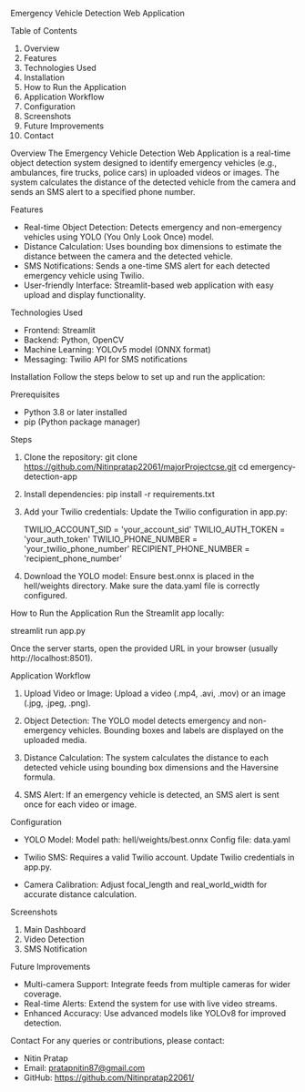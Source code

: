 
Emergency Vehicle Detection Web Application

Table of Contents
1. Overview
2. Features
3. Technologies Used
4. Installation
5. How to Run the Application
6. Application Workflow
7. Configuration
8. Screenshots
9. Future Improvements
10. Contact

Overview
The Emergency Vehicle Detection Web Application is a real-time object detection system designed to identify emergency vehicles (e.g., ambulances, fire trucks, police cars) in uploaded videos or images. The system calculates the distance of the detected vehicle from the camera and sends an SMS alert to a specified phone number.

Features
- Real-time Object Detection: Detects emergency and non-emergency vehicles using YOLO (You Only Look Once) model.
- Distance Calculation: Uses bounding box dimensions to estimate the distance between the camera and the detected vehicle.
- SMS Notifications: Sends a one-time SMS alert for each detected emergency vehicle using Twilio.
- User-friendly Interface: Streamlit-based web application with easy upload and display functionality.

Technologies Used
- Frontend: Streamlit
- Backend: Python, OpenCV
- Machine Learning: YOLOv5 model (ONNX format)
- Messaging: Twilio API for SMS notifications

Installation
Follow the steps below to set up and run the application:

Prerequisites
- Python 3.8 or later installed
- pip (Python package manager)

Steps
1. Clone the repository:
    git clone https://github.com/Nitinpratap22061/majorProjectcse.git
   cd emergency-detection-app

2. Install dependencies:
   pip install -r requirements.txt

3. Add your Twilio credentials:
   Update the Twilio configuration in app.py:
   
   TWILIO_ACCOUNT_SID = 'your_account_sid'
   TWILIO_AUTH_TOKEN = 'your_auth_token'
   TWILIO_PHONE_NUMBER = 'your_twilio_phone_number'
   RECIPIENT_PHONE_NUMBER = 'recipient_phone_number'

4. Download the YOLO model:
   Ensure best.onnx is placed in the hell/weights directory.
   Make sure the data.yaml file is correctly configured.

How to Run the Application
Run the Streamlit app locally:

   streamlit run app.py

Once the server starts, open the provided URL in your browser (usually http://localhost:8501).

Application Workflow
1. Upload Video or Image:
   Upload a video (.mp4, .avi, .mov) or an image (.jpg, .jpeg, .png).
   
2. Object Detection:
   The YOLO model detects emergency and non-emergency vehicles.
   Bounding boxes and labels are displayed on the uploaded media.

3. Distance Calculation:
   The system calculates the distance to each detected vehicle using bounding box dimensions and the Haversine formula.

4. SMS Alert:
   If an emergency vehicle is detected, an SMS alert is sent once for each video or image.

Configuration
- YOLO Model:
  Model path: hell/weights/best.onnx
  Config file: data.yaml

- Twilio SMS:
  Requires a valid Twilio account.
  Update Twilio credentials in app.py.

- Camera Calibration:
  Adjust focal_length and real_world_width for accurate distance calculation.

Screenshots
1. Main Dashboard
2. Video Detection
3. SMS Notification

Future Improvements
- Multi-camera Support: Integrate feeds from multiple cameras for wider coverage.
- Real-time Alerts: Extend the system for use with live video streams.
- Enhanced Accuracy: Use advanced models like YOLOv8 for improved detection.


Contact
For any queries or contributions, please contact:

- Nitin Pratap
- Email: pratapnitin87@gmail.com
- GitHub: https://github.com/Nitinpratap22061/
